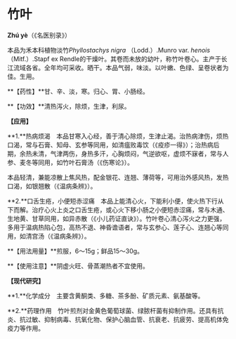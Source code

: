 # 竹叶

**Zhú yè**（《名医别录》）

本品为禾本科植物淡竹*Phyllostachys nigra* （Lodd.）.Munro var.  *henois* （Mitf.）.Stapf ex Rendle的干燥叶。其卷而未放的幼叶，称竹叶卷心。主产于长江流域各省。全年均可采收。晒干。本品气弱，味淡。以叶嫩、色绿、呈卷状者为佳。生用。

**【药性】**甘、辛、淡，寒。归心、胃、小肠经。

**【功效】**清热泻火，除烦，生津，利尿。

**【应用】**

**1.**热病烦渴　本品甘寒入心经，善于清心除烦，生津止渴。治热病津伤，烦热口渴，常与石膏、知母、玄参等同用，如清瘟败毒饮（《疫疹一得》）；治热病后期，余热未清，气津两伤，身热多汗，心胸烦闷，气逆欲呕，虚烦不寐者，常与人参、麦冬等同用，如竹叶石膏汤（《伤寒论》）。

本品轻清，兼能凉散上焦风热，配金银花、连翘、薄荷等，可用治外感风热，发热口渴，如银翘散（《温病条辨》）。

**2.**口舌生疮，小便短赤涩痛　本品上能清心火，下能利小便，使火热下行从下而解。治疗心火上炎之口舌生疮，或心火下移小肠之小便短赤涩痛，常与木通、生地黄、甘草同用，如异赤散（《小儿药证直诀》）。竹叶卷心清心泻火之力更强，多用于温病热陷心包，高热不退、神昏谵语者，常与玄参心、莲子心、连翘心等同用，如清宫汤（《温病条辨》）。

**【用法用量】**煎服，6～15g；鲜品15～30g。

**【使用注意】**阴虚火旺、骨蒸潮热者不宜使用。

**【现代研究】**

**1.**化学成分　主要含黄酮类、多糖、茶多酚、矿质元素、氨基酸等。

**2.**药理作用　竹叶煎剂对金黄色葡萄球菌、绿脓杆菌有抑制作用。还具有抗炎、抗过敏、抑制病毒、抗氧化物、保护心脑血管、抗衰老、抗疲劳、提高机体免疫力等作用。